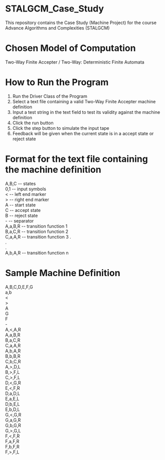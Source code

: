 # STALGCM_Case_Study
This repository contains the Case Study (Machine Project) for the course Advance Algorithms and Complexities (STALGCM)

# Chosen Model of Computation
Two-Way Finite Accepter / Two-Way: Deterministic Finite Automata

# How to Run the Program
1. Run the Driver Class of the Program <br>
2. Select a text file containing a valid Two-Way Finite Accepter machine definition <br>
3. Input a test string in the text field to test its validity against the machine definition <br>
4. Click the run button <br>
5. Click the step button to simulate the input tape <br>
6. Feedback will be given when the current state is in a accept state or reject state <br>

# Format for the text file containing the machine definition
A,B,C    -- states <br>
0,1      -- input symbols <br>
<        -- left end marker <br>
\>        -- right end marker <br>
A        -- start state <br>
C        -- accept state <br>
B        -- reject state <br>
\-        -- separator <br>
A,a,B,R  -- transition function 1 <br>
B,a,C,R  -- transition function 2 <br>
C,a,A,R  -- transition function 3 <be>
   . <br>
   . <br>
   . <br>
A,b,A,R  -- transition function n <br>

# Sample Machine Definition
A,B,C,D,E,F,G <br>
a,b <br>
< <br>
\> <br>
A <br>
G <br>
F <br>
\- <br>
A,<,A,R <br>
A,a,B,R <br>
B,a,C,R <br>
C,a,A,R <br>
A,b,A,R <br>
B,b,B,R <br>
C,b,C,R <br>
A,>,D,L <br>
B,>,F,L <br>
C,>,F,L <br>
D,<,G,R <br>
E,<,F,R <br>
D,a,D,L <br>
E,a,E,L <br>
D,b,E,L <br>
E,b,D,L <br>
G,<,G,R <br>
G,a,G,R <br>
G,b,G,R <br>
G,>,G,L <br>
F,<,F,R <br>
F,a,F,R <br>
F,b,F,R <br>
F,>,F,L <br>
